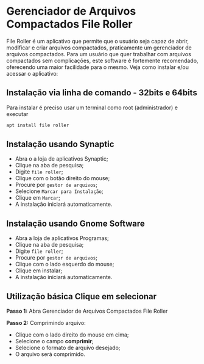 # Gerenciador de Arquivos Compactados File Roller
File Roller é um aplicativo que permite que o usuário seja capaz de abrir, modificar e criar arquivos compactados, praticamente um gerenciador de arquivos compactados. Para um usuário que quer trabalhar com arquivos compactados sem complicações, este software é fortemente recomendado, oferecendo uma maior facilidade para o mesmo. Veja como instalar e/ou acessar o aplicativo:

## Instalação via linha de comando - 32bits e 64bits
Para instalar é preciso usar um terminal como root (administrador) e executar
```sh
apt install file roller
```

## Instalação usando Synaptic
* Abra o a loja de aplicativos Synaptic; 
* Clique na aba de pesquisa;
* Digite `file roller`;
* Clique com o botão direito do mouse;
* Procure por `gestor de arquivos`;
* Selecione `Marcar para Instalação`;
* Clique em `Marcar`;
* A instalação iniciará automaticamente.

## Instalação usando Gnome Software
* Abra a loja de aplicativos Programas; 
* Clique na aba de pesquisa;
* Digite `file roller`;
* Procure por `gestor de arquivos`;
* Clique com o lado esquerdo do mouse;
* Clique em instalar;
* A instalação iniciará automaticamente.


## Utilização básica Clique em selecionar 
**Passo 1:** Abra Gerenciador de Arquivos Compactados File Roller

**Passo 2:** Comprimindo arquivo:
- Clique com o lado direito do mouse em cima;
- Selecione o campo **comprimir**;
- Selecione o formato de arquivo desejado;
- O arquivo será comprimido.
